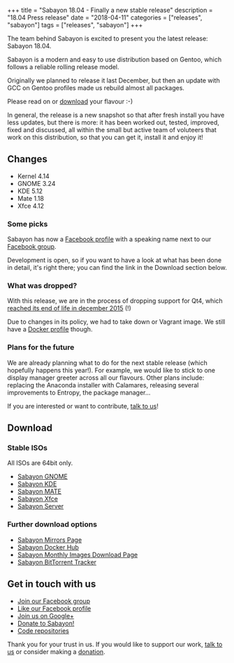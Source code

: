 +++
title = "Sabayon 18.04 - Finally a new stable release"
description = "18.04 Press release"
date = "2018-04-11"
categories = ["releases", "sabayon"]
tags = ["releases", "sabayon"]
+++

The team behind Sabayon is excited to present you the latest release:
Sabayon 18.04.

Sabayon is a modern and easy to use distribution based on Gentoo,
which follows a reliable rolling release model.

Originally we planned to release it last December,
but then an update with GCC on Gentoo profiles made us rebuild almost all
packages.

Please read on or [download](/download/) your flavour :-)

In general, the release is a new snapshot so that after fresh install you
have less updates, but there is more: it has been worked out, tested, improved,
fixed and discussed, all within the small but active team of voluteers that
work on this distribution, so that you can get it, install it and enjoy it!

## Changes

* Kernel 4.14
* GNOME 3.24
* KDE 5.12
* Mate 1.18
* Xfce 4.12

### Some picks

Sabayon has now a [Facebook profile](https://www.facebook.com/sabayon.linux)
with a speaking name next to our
[Facebook group](https://www.facebook.com/groups/36125411841).

Development is open, so if you want to have a look at what has been done in
detail, it's right there; you can find the link in the Download section below.

### What was dropped?

With this release, we are in the process of dropping support for Qt4, which
[reached its end of life in december 2015](https://wiki.qt.io/Main#Quick_Access_.28Portal.29) (!)

Due to changes in its policy, we had to take down or Vagrant image.
We still have a [Docker profile](https://hub.docker.com/r/sabayon) though.

### Plans for the future

We are already planning what to do for the next stable release (which hopefully happens this year!).
For example, we would like to stick to one display manager greeter across all our flavours.
Other plans include: replacing the Anaconda installer with Calamares, releasing several improvements to Entropy, the package manager...

If you are interested or want to contribute, [talk to us](/chat/)!

## Download

### Stable ISOs

All ISOs are 64bit only.

* [Sabayon GNOME](http://dl.sabayon.org/stable/Sabayon_Linux_17.03_amd64_GNOME.iso)
* [Sabayon KDE](http://dl.sabayon.org/stable/Sabayon_Linux_17.03_amd64_KDE.iso)
* [Sabayon MATE](http://dl.sabayon.org/stable/Sabayon_Linux_17.03_amd64_MATE.iso)
* [Sabayon Xfce](http://dl.sabayon.org/stable/Sabayon_Linux_17.03_amd64_Xfce.iso)
* [Sabayon Server](http://dl.sabayon.org/stable/Sabayon_Linux_17.03_amd64_Server.iso)

### Further download options

* [Sabayon Mirrors Page](/mirrors/)
* [Sabayon Docker Hub](https://hub.docker.com/r/sabayon)
* [Sabayon Monthly Images Download Page](http://dl.sabayon.org/iso/monthly/monthly.html)
* [Sabayon BitTorrent Tracker](http://torrents.sabayon.org/)

## Get in touch with us

* [Join our Facebook group](https://www.facebook.com/groups/36125411841)
* [Like our Facebook profile](https://www.facebook.com/sabayon.linux)
* [Join us on Google+](https://plus.google.com/+sabayon)
* [Donate to Sabayon!](/donate/)
* [Code repositories](https://github.com/Sabayon/)

Thank you for your trust in us. If you would like to support our work,
[talk to us](/chat/) or consider making a [donation](/donate/).
